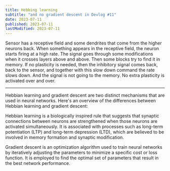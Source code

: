 ```yaml
---
title: Hebbing learning
subtitle: "and no gradient descent in Devlog #11"
date: 2023-07-11
published: 2023-07-11
lastModified: 2023-07-11
---
```


Sensor has a receptive field and some dendrites that come from the higher neurons back. When something appears in the receptive field, the neuron starts firing at a high rate. The signal goes through some modifications when it crosses layers above and above. Then some blocks try to find it in memory. If no plasticity is needed, then the inhibitory signal comes back, back to the sensor, and together with this slow down command the rate slows down. And the signal is not going to the memory. No extra plasticity is activated over and over.

----

Hebbian learning and gradient descent are two distinct mechanisms that are used in neural networks.
Here's an overview of the differences between Hebbian learning and gradient descent:

Hebbian learning is a biologically inspired rule that suggests that synaptic connections between neurons are strengthened when those neurons are activated simultaneously. It is associated with processes such as long-term potentiation (LTP) and long-term depression (LTD), which are believed to be involved in memory formation and synaptic modification.

Gradient descent is an optimization algorithm used to train neural networks by iteratively adjusting the parameters to minimize a specific cost or loss function. It is employed to find the optimal set of parameters that result in the best network performance.
